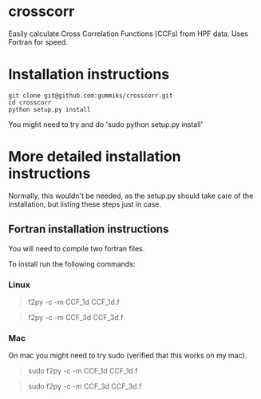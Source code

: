# crosscorr
Easily calculate Cross Correlation Functions (CCFs) from HPF data. Uses Fortran for speed.

# Installation instructions

```
git clone git@github.com:gummiks/crosscorr.git
cd crosscorr
python setup.py install
```

You might need to try and do 'sudo python setup.py install'


# More detailed installation instructions
Normally, this wouldn't be needed, as the setup.py should take care of the installation, but listing these steps just in case.

## Fortran installation instructions

You will need to compile two fortran files.

To install run the following commands:

### Linux

> f2py -c -m CCF_1d CCF_1d.f

> f2py -c -m CCF_3d CCF_3d.f

### Mac
On mac you might need to try sudo (verified that this works on my mac).

> sudo f2py -c -m CCF_1d CCF_1d.f

> sudo f2py -c -m CCF_3d CCF_3d.f
